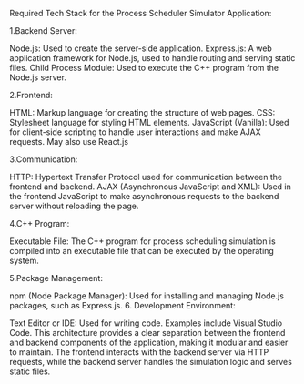 Required Tech Stack for the Process Scheduler Simulator Application:

1.Backend Server:

Node.js: Used to create the server-side application.
Express.js: A web application framework for Node.js, used to handle routing and serving static files.
Child Process Module: Used to execute the C++ program from the Node.js server.

2.Frontend:

HTML: Markup language for creating the structure of web pages.
CSS: Stylesheet language for styling HTML elements.
JavaScript (Vanilla): Used for client-side scripting to handle user interactions and make AJAX requests.
May also use React.js

3.Communication:

HTTP: Hypertext Transfer Protocol used for communication between the frontend and backend.
AJAX (Asynchronous JavaScript and XML): Used in the frontend JavaScript to make asynchronous requests to the backend server without reloading the page.

4.C++ Program:

Executable File: The C++ program for process scheduling simulation is compiled into an executable file that can be executed by the operating system.

5.Package Management:

npm (Node Package Manager): Used for installing and managing Node.js packages, such as Express.js.
6. Development Environment:

Text Editor or IDE: Used for writing code. Examples include Visual Studio Code.
This architecture provides a clear separation between the frontend and backend components of the application, making it modular and easier to maintain. The frontend interacts with the backend server via HTTP requests, while the backend server handles the simulation logic and serves static files.
